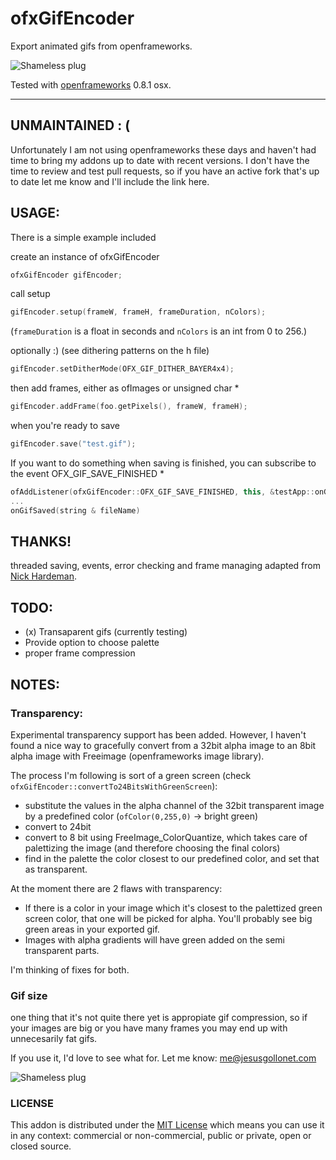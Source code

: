 # ofxGifEncoder

Export animated gifs from openframeworks. 

![Shameless plug](http://ofxgif.jesusgollonet.com/img/plug1.gif)

Tested with [openframeworks](http://openframeworks.cc/) 0.8.1 osx. 

___

## UNMAINTAINED : (

Unfortunately I am not using openframeworks these days and haven't had time to bring my addons up to date with recent versions. I don't have the time to review and test pull requests, so if you have an active fork that's up to date let me know and I'll include the link here.

## USAGE:

There is a simple example included

create an instance of ofxGifEncoder

```C++
ofxGifEncoder gifEncoder;
```

call setup 

```C++
gifEncoder.setup(frameW, frameH, frameDuration, nColors);
```

(`frameDuration` is a float in seconds and `nColors` is an int from 0 to 256.)

optionally  :) (see dithering patterns on the h file)

```C++
gifEncoder.setDitherMode(OFX_GIF_DITHER_BAYER4x4);
```

then add frames, either as ofImages or unsigned char * 

```C++
gifEncoder.addFrame(foo.getPixels(), frameW, frameH);
```

when you're ready to save

```C++
gifEncoder.save("test.gif");
```

If you want to do something when saving is finished, you can subscribe to the event OFX_GIF_SAVE_FINISHED *

```C++
ofAddListener(ofxGifEncoder::OFX_GIF_SAVE_FINISHED, this, &testApp::onGifSaved);
...
onGifSaved(string & fileName)
```
## THANKS!	
	
threaded saving, events, error checking and frame managing adapted from [Nick Hardeman](https://github.com/NickHardeman/ofxGifEncoder/tree/threaded  "Nick Hardeman"). 
	

## TODO:

- (x) Transaparent gifs (currently testing)
- Provide option to choose palette
- proper frame compression

## NOTES:

### Transparency:

Experimental transparency support has been added. However, I haven't found a nice way to gracefully convert from a 32bit alpha image to an 8bit alpha image with Freeimage (openframeworks image library). 

The process I'm following is sort of a green screen (check `ofxGifEncoder::convertTo24BitsWithGreenScreen`):

- substitute the values in the alpha channel of the 32bit transparent image by a predefined color (`ofColor(0,255,0)` -> bright green)
- convert to 24bit 
- convert to 8 bit using FreeImage_ColorQuantize, which takes care of palettizing the image (and therefore choosing the final colors)
- find in the palette the color closest to our predefined color, and set that as transparent.

At the moment there are 2 flaws with transparency:

- If there is a color in your image which it's closest to the palettized green screen color, that one will be picked for alpha. You'll probably see big green areas in your exported gif.
- Images with alpha gradients will have green added on the semi transparent parts.

I'm thinking of fixes for both. 

### Gif size

one thing that it's not quite there yet is appropiate gif compression, so if your images are big or you have many frames you may end up with unnecesarily fat gifs. 

If you use it, I'd love to see what for. Let me know: me@jesusgollonet.com
	
![Shameless plug](http://ofxgif.jesusgollonet.com/img/plug2.gif)

### LICENSE

This addon is distributed under the [MIT License](https://en.wikipedia.org/wiki/MIT_License) which means you can use it in any context: commercial or non-commercial, public or private, open or closed source.
